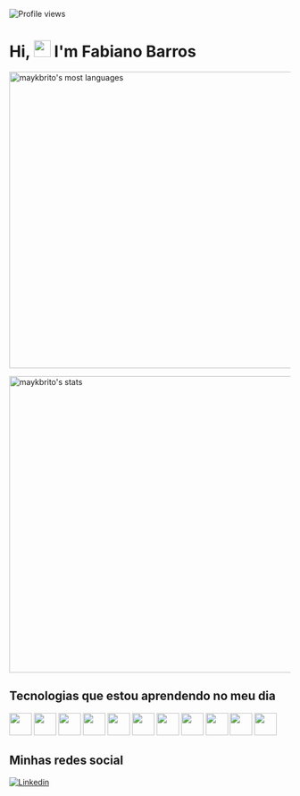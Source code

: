 
<p align="left"> <img src="https://komarev.com/ghpvc/?username=FabianoBarros318&color=yellow" alt="Profile views" /> </p>

<h1 align="left">Hi, <img src="https://raw.githubusercontent.com/kaueMarques/kaueMarques/master/hi.gif" width="30px"> I'm Fabiano Barros</h1>
<img width="530em" src="https://github-readme-stats.vercel.app/api/top-langs/?username=FabianoBarros318&layout=compact&theme=vision-friendly-dark" alt="maykbrito's most languages"/>
</p>
<p align="left">
<img width="530em" src="https://github-readme-stats.vercel.app/api?username=F-Gabriel-Bragashow_icons=true&theme=vision-friendly-dark" alt="maykbrito's stats"/>

 ## Tecnologias que estou aprendendo  no meu dia
<div style="display: inline_block">
<img src="https://cdn.jsdelivr.net/gh/devicons/devicon/icons/angularjs/angularjs-plain.svg" width="40" height="40"/> <img src="https://cdn.jsdelivr.net/gh/devicons/devicon/icons/typescript/typescript-original.svg" width="40" height="40"/> <img src="https://cdn.jsdelivr.net/gh/devicons/devicon/icons/javascript/javascript-original.svg" width="40" height="40"/> <img src="https://cdn.jsdelivr.net/gh/devicons/devicon/icons/html5/html5-plain.svg" width="40" height="40"/> <img src="https://cdn.jsdelivr.net/gh/devicons/devicon/icons/css3/css3-plain.svg" width="40" height="40"/> <img src="https://cdn.jsdelivr.net/gh/devicons/devicon/icons/bootstrap/bootstrap-plain.svg" width="40" height="40"/> <img src="https://cdn.jsdelivr.net/gh/devicons/devicon/icons/git/git-plain.svg" width="40" height="40"/> <img src="https://cdn.jsdelivr.net/gh/devicons/devicon/icons/spring/spring-original.svg" width="40" height="40"/> <img src="https://cdn.jsdelivr.net/gh/devicons/devicon/icons/java/java-original.svg" width="40" height="40"/> <img src="https://cdn.jsdelivr.net/gh/devicons/devicon/icons/firebase/firebase-plain.svg" width="40" height="40"/> <img src="https://cdn.jsdelivr.net/gh/devicons/devicon/icons/mysql/mysql-original.svg" width="40" height="40"/>


## Minhas redes social
  [![Linkedin](https://img.shields.io/badge/LinkedIn-0077B5?style=for-the-badge&logo=linkedin&logoColor=white)](https://www.linkedin.com/in/fabiano-barros-18862120b/)
